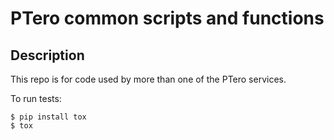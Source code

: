 # PTero common scripts and functions

## Description

This repo is for code used by more than one of the PTero services.

To run tests:

    $ pip install tox
    $ tox
